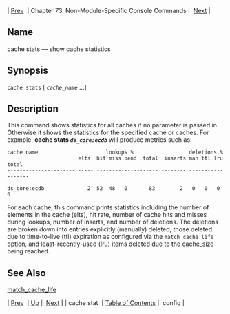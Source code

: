| [Prev](console_commands.cache_stat)  | Chapter 73. Non-Module-Specific Console Commands |  [Next](console_commands.config) |

<a name="console_commands.cache_stats"></a>
## Name

cache stats — show cache statistics

## Synopsis

`cache stats` [ *`cache_name`* ...]

<a name="idp11432176"></a>
## Description

This command shows statistics for all caches if no parameter is passed in. Otherwise it shows the statistics for the specified cache or caches. For example, **cache stats *`ds_core:ecdb`***                        will produce metrics such as:

```
cache name                      lookups %                  deletions %
                       elts  hit miss pend  total  inserts man ttl lru  total
---------------------- ----- -------------------- -------- ------------------

ds_core:ecdb              2  52  48   0       83        2   0   0   0        0
```

For each cache, this command prints statistics including the number of elements in the cache (elts), hit rate, number of cache hits and misses during lookups, number of inserts, and number of deletions. The deletions are broken down into entries explicitly (manually) deleted, those deleted due to time-to-live (ttl) expiration as configured via the `match_cache_life` option, and least-recently-used (lru) items deleted due to the cache_size being reached.

<a name="idp11437504"></a>
## See Also

[match_cache_life](conf.ref.match_cache_life "match_cache_life")

| [Prev](console_commands.cache_stat)  | [Up](console.cmds.ref) |  [Next](console_commands.config) |
| cache stat  | [Table of Contents](index) |  config |

